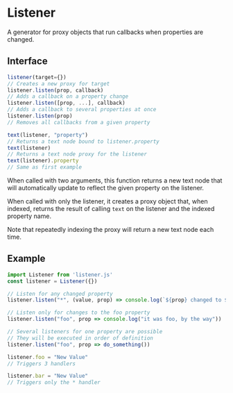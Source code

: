 # Listener

A generator for proxy objects that run callbacks when properties are changed.

## Interface

```js
listener(target={})
// Creates a new proxy for target
listener.listen(prop, callback)
// Adds a callback on a property change
listener.listen([prop, ...], callback)
// Adds a callback to several properties at once
listener.listen(prop)
// Removes all callbacks from a given property
```

```js
text(listener, "property")
// Returns a text node bound to listener.property
text(listener)
// Returns a text node proxy for the listener
text(listener).property
// Same as first example
```

When called with two arguments, this function returns a new text node that will
automatically update to reflect the given property on the listener.

When called with only the listener, it creates a proxy object that, when
indexed, returns the result of calling `text` on the listener and the indexed
property name.

Note that repeatedly indexing the proxy will return a new text node each time.

## Example

```js
import Listener from 'listener.js'
const listener = Listener({})

// Listen for any changed property
listener.listen("*", (value, prop) => console.log(`${prop} changed to ${value}`))

// Listen only for changes to the foo property
listener.listen("foo", prop => console.log("it was foo, by the way"))

// Several listeners for one property are possible
// They will be executed in order of definition
listener.listen("foo", prop => do_something())

listener.foo = "New Value"
// Triggers 3 handlers

listener.bar = "New Value"
// Triggers only the * handler
```
